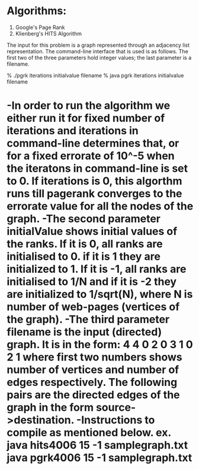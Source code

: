 # Algorithms: 
1) Google's Page Rank
2) Klienberg's HITS Algorithm

The input for this problem is a graph represented through an adjacency list representation.
The command-line interface that is used is as follows. 
The first two of the three parameters hold integer values; the last parameter is a filename.

% ./pgrk     iterations initialvalue filename
% java pgrk  iterations initialvalue filename

-In order to run the algorithm we either run it for fixed number of iterations and iterations in command-line determines that, or for a fixed errorate of 10^-5 when the iteratons in command-line is set to 0. 
If iterations is 0, this algorthm runs till pagerank converges to the errorate value for all the nodes of the graph.
-The second parameter initialValue shows initial values of the ranks. If it is 0, all ranks are initialised to 0. if it is 1 they are initialized to 1. If it is -1, all ranks are initialised to 1/N and if it is -2 they are initialized to 1/sqrt(N), where N is number of web-pages (vertices of the graph).
-The third parameter filename is the input (directed) graph. It is in the form:
4 4
0 2
0 3
1 0
2 1
where first two numbers shows number of vertices and number of edges respectively. The following pairs are the directed edges of the graph in the form source->destination.
-Instructions to compile as mentioned below.
ex. 
java hits4006 15 -1 samplegraph.txt
java pgrk4006 15 -1 samplegraph.txt
=========================================================
